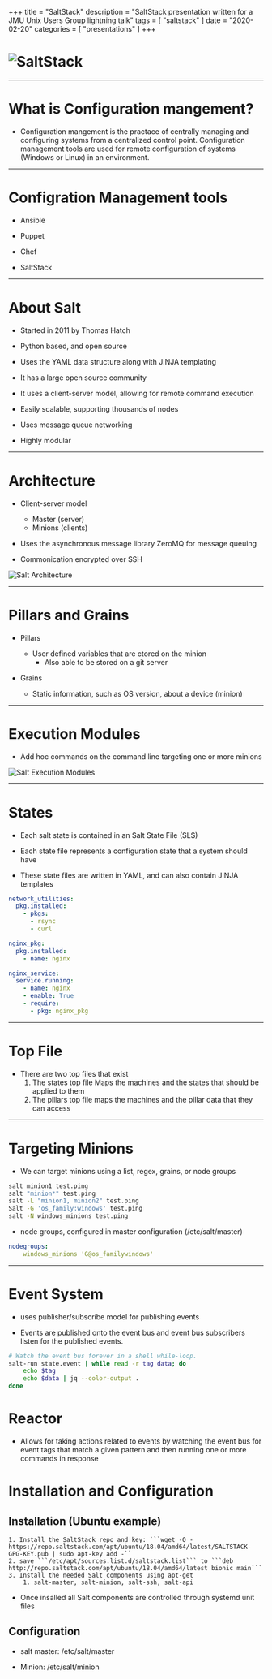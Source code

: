 +++
title = "SaltStack"
description = "SaltStack presentation written for a JMU Unix Users Group lightning talk"
tags = [
    "saltstack"
]
date = "2020-02-20"
categories = [
    "presentations"
]
+++

# ![SaltStack](/images/saltstack/salt_logo.jpg)

---

# What is Configuration mangement?

* Configuration mangement is the practace of centrally managing and configuring systems from a centralized control point. Configuration management tools are used for remote configuration of systems (Windows or Linux) in an environment.

---

# Configration Management tools

* Ansible

* Puppet

* Chef

* SaltStack

---

# About Salt

* Started in 2011 by Thomas Hatch

* Python based, and open source

* Uses the YAML data structure along with JINJA templating

* It has a large open source community

* It uses a client-server model, allowing for remote command execution

* Easily scalable, supporting thousands of nodes

* Uses message queue networking

* Highly modular

---

# Architecture

* Client-server model
    * Master (server)
    * Minions (clients)

* Uses the asynchronous message library ZeroMQ for message queuing

* Commonication encrypted over SSH

![Salt Architecture](/images/saltstack/architecture.png)

---

# Pillars and Grains

* Pillars
    * User defined variables that are ctored on the minion
        * Also able to be stored on a git server

* Grains
    * Static information, such as OS version, about a device (minion)

---

# Execution Modules

* Add hoc commands on the command line targeting one or more minions

![Salt Execution Modules](/images/saltstack/executionModules.png)

---

# States

* Each salt state is contained in an Salt State File (SLS)

* Each state file represents a configuration state that a system should have

* These state files are written in YAML, and can also contain JINJA templates

```yaml
network_utilities:
  pkg.installed:
    - pkgs:
      - rsync
      - curl

nginx_pkg:
  pkg.installed:
    - name: nginx

nginx_service:
  service.running:
    - name: nginx
    - enable: True
    - require:
      - pkg: nginx_pkg
```

---

# Top File

* There are two top files that exist
    1. The states top file Maps the machines and the states that should be applied to them
    2. The pillars top file maps the machines and the pillar data that they can access

---

# Targeting Minions

* We can target minions using a list, regex, grains, or node groups

```bash
salt minion1 test.ping
salt "minion*" test.ping
salt -L "minion1, minion2" test.ping
Salt -G 'os_family:windows' test.ping
salt -N windows_minions test.ping
```

* node groups, configured in master configuration (/etc/salt/master)

```yaml
nodegroups:
    windows_minions 'G@os_familywindows'
```

---

# Event System

* uses publisher/subscribe model for publishing events

* Events are published onto the event bus and event bus subscribers listen for the published events.

```bash
# Watch the event bus forever in a shell while-loop.
salt-run state.event | while read -r tag data; do
    echo $tag
    echo $data | jq --color-output .
done
```

# Reactor

* Allows for taking actions related to events by watching the event bus for event tags that match a given pattern and then running one or more commands in response

# Installation and Configuration

## Installation (Ubuntu example)

    1. Install the SaltStack repo and key: ```wget -O - https://repo.saltstack.com/apt/ubuntu/18.04/amd64/latest/SALTSTACK-GPG-KEY.pub | sudo apt-key add -``
    2. save ```/etc/apt/sources.list.d/saltstack.list``` to ```deb http://repo.saltstack.com/apt/ubuntu/18.04/amd64/latest bionic main```
    3. Install the needed Salt components using apt-get
        1. salt-master, salt-minion, salt-ssh, salt-api

* Once insalled all Salt components are controlled through systemd unit files

## Configuration

* salt master: /etc/salt/master

* Minion: /etc/salt/minion



